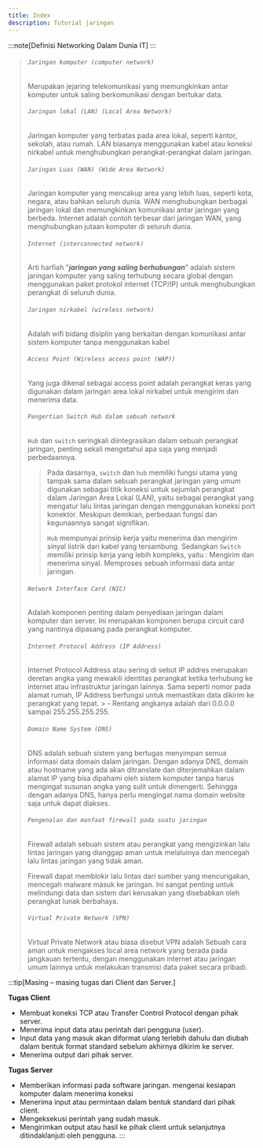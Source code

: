 ```yaml
---
title: Index
description: Tutorial jaringan
---
```


:::note[Definisi Networking Dalam Dunia IT]
:::
>
> ###### ```Jaringan komputer (computer network)```
> Merupakan jejaring telekomunikasi yang memungkinkan antar komputer untuk saling berkomunikasi dengan bertukar data.
>
> ###### ```Jaringan lokal (LAN) (Local Area Network)```
> Jaringan komputer yang terbatas pada area lokal, seperti kantor, sekolah, atau rumah. LAN biasanya menggunakan kabel atau koneksi nirkabel untuk menghubungkan perangkat-perangkat dalam jaringan.
>
> ###### ```Jaringan Luas (WAN) (Wide Area Network)```
> Jaringan komputer yang mencakup area yang lebih luas, seperti kota, negara, atau bahkan seluruh dunia. WAN menghubungkan berbagai jaringan lokal dan memungkinkan komunikasi antar jaringan yang berbeda. Internet adalah contoh terbesar dari jaringan WAN, yang menghubungkan jutaan komputer di seluruh dunia.
>
> ###### ```Internet (interconnected network)```
> Arti harfiah "***jaringan yang saling berhubungan***" adalah sistem jaringan komputer yang saling terhubung secara global dengan menggunakan paket protokol internet (TCP/IP) untuk menghubungkan perangkat di seluruh dunia. 
>
> ###### ```Jaringan nirkabel (wireless network)```
> Adalah wifi bidang disiplin yang berkaitan dengan komunikasi antar sistem komputer tanpa menggunakan kabel
> 
> ###### ```Access Point (Wireless access point (WAP))```
> Yang juga dikenal sebagai access point adalah perangkat keras yang digunakan dalam jaringan area lokal nirkabel untuk mengirim dan menerima data.
>
> ###### ```Pengertian Switch Hub dalam sebuah network```
> ```Hub``` dan ```switch``` seringkali diintegrasikan dalam sebuah perangkat jaringan, penting sekali mengetahui apa saja yang menjadi perbedaannya.
>
>> Pada dasarnya, ```switch``` dan ```hub``` memiliki fungsi utama yang tampak sama dalam sebuah perangkat jaringan yang umum digunakan sebagai titik koneksi untuk sejumlah perangkat dalam Jaringan Area Lokal (LAN), yaitu sebagai perangkat yang mengatur lalu lintas jaringan dengan menggunakan koneksi port konektor. Meskipun demikian, perbedaan fungsi dan kegunaannya sangat signifikan.
>>
>> ```Hub``` mempunyai prinsip kerja yaitu menerima dan mengirim sinyal listrik dari kabel yang tersambung. Sedangkan ```Switch``` memiliki prinsip kerja yang lebih kompleks, yaitu : Mengirim dan menerima sinyal. Memproses sebuah informasi data antar jaringan.
>
> ###### ```Network Interface Card (NIC)```
> Adalah komponen penting dalam penyediaan jaringan dalam komputer dan server. Ini merupakan komponen berupa circuit card yang nantinya dipasang pada perangkat komputer.
> 
> ######  ```Internet Protocol Address (IP Address)```
> Internet Protocol Address atau sering di sebut IP addres merupakan deretan angka yang mewakili identitas perangkat ketika terhubung ke internet atau infrastruktur jaringan lainnya. Sama seperti nomor pada alamat rumah, IP Address berfungsi untuk memastikan data dikirim ke perangkat yang tepat. > - Rentang angkanya adalah dari 0.0.0.0 sampai 255.255.255.255.
> 
> ###### ```Domain Name System (DNS)```
>DNS adalah sebuah sistem yang bertugas menyimpan semua informasi data domain dalam jaringan. Dengan adanya DNS, domain atau hostname yang ada akan ditranslate dan diterjemahkan dalam alamat IP yang bisa dipahami oleh sistem komputer tanpa harus mengingat susunan angka yang sulit untuk dimengerti. Sehingga dengan adanya DNS, hanya perlu mengingat nama domain website saja untuk dapat diakses.
>
> ###### ```Pengenalan dan manfaat firewall pada suatu jaringan```
> Firewall adalah sebuah sistem atau perangkat yang mengizinkan lalu lintas jaringan yang dianggap aman untuk melaluinya dan mencegah lalu lintas jaringan yang tidak aman.
>
> Firewall dapat memblokir lalu lintas dari sumber yang mencurigakan, mencegah malware masuk ke jaringan. Ini sangat penting untuk melindungi data dan sistem dari kerusakan yang disebabkan oleh perangkat lunak berbahaya.
>
> ###### ```Virtual Private Network (VPN)```
> Virtual Private Network atau biasa disebut VPN adalah Sebuah cara aman untuk mengakses local area network yang berada pada jangkauan tertentu, dengan menggunakan internet atau jaringan umum lainnya untuk melakukan transmisi data paket secara pribadi.
>
:::tip[Masing – masing tugas dari Client dan Server.]

**Tugas Client**
- Membuat koneksi TCP atau Transfer Control Protocol dengan pihak server.
- Menerima input data atau perintah dari pengguna (user).
- Input data yang masuk akan diformat ulang terlebih dahulu dan diubah dalam bentuk format standard sebelum akhirnya dikirim ke server.
- Menerima output dari pihak server.
 
**Tugas Server**
- Memberikan informasi pada software jaringan. mengenai kesiapan komputer dalam menerima koneksi
- Menerima input atau permintaan dalam bentuk standard dari pihak client.
- Mengeksekusi perintah yang sudah masuk.
- Mengirimkan output atau hasil ke pihak client untuk selanjutnya ditindaklanjuti oleh pengguna.
:::
